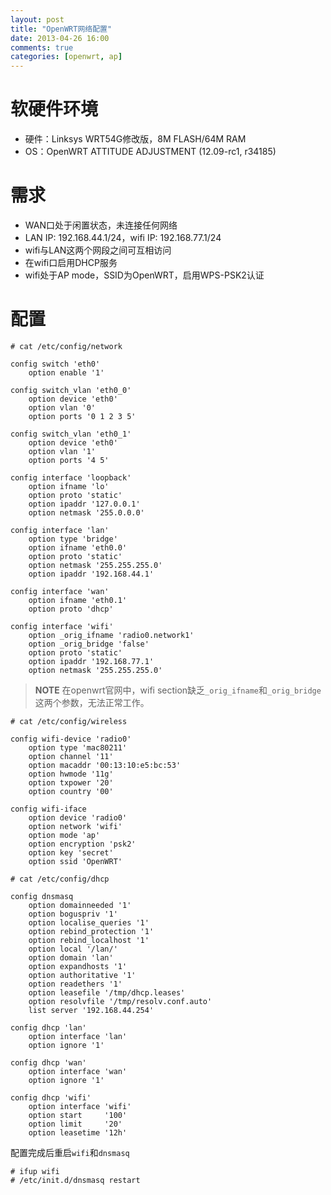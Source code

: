 ```yaml
---
layout: post
title: "OpenWRT网络配置"
date: 2013-04-26 16:00
comments: true
categories: [openwrt, ap]
---
```


# 软硬件环境

- 硬件：Linksys WRT54G修改版，8M FLASH/64M RAM
- OS：OpenWRT ATTITUDE ADJUSTMENT (12.09-rc1, r34185)

# 需求

- WAN口处于闲置状态，未连接任何网络
- LAN IP: 192.168.44.1/24，wifi IP: 192.168.77.1/24
- wifi与LAN这两个网段之间可互相访问
- 在wifi口启用DHCP服务
- wifi处于AP mode，SSID为OpenWRT，启用WPS-PSK2认证

# 配置

```
# cat /etc/config/network

config switch 'eth0'
	option enable '1'

config switch_vlan 'eth0_0'
	option device 'eth0'
	option vlan '0'
	option ports '0 1 2 3 5'

config switch_vlan 'eth0_1'
	option device 'eth0'
	option vlan '1'
	option ports '4 5'

config interface 'loopback'
	option ifname 'lo'
	option proto 'static'
	option ipaddr '127.0.0.1'
	option netmask '255.0.0.0'

config interface 'lan'
	option type 'bridge'
	option ifname 'eth0.0'
	option proto 'static'
	option netmask '255.255.255.0'
	option ipaddr '192.168.44.1'

config interface 'wan'
	option ifname 'eth0.1'
	option proto 'dhcp'
	
config interface 'wifi'
	option _orig_ifname 'radio0.network1'
	option _orig_bridge 'false'
	option proto 'static'
	option ipaddr '192.168.77.1'
	option netmask '255.255.255.0'

```

> **NOTE** 在openwrt官网中，wifi section缺乏`_orig_ifname`和`_orig_bridge`这两个参数，无法正常工作。

```
# cat /etc/config/wireless 

config wifi-device 'radio0'
	option type 'mac80211'
	option channel '11'
	option macaddr '00:13:10:e5:bc:53'
	option hwmode '11g'
	option txpower '20'
	option country '00'

config wifi-iface
	option device 'radio0'
	option network 'wifi'
	option mode 'ap'
	option encryption 'psk2'
	option key 'secret'
	option ssid 'OpenWRT'
```


```
# cat /etc/config/dhcp

config dnsmasq
	option domainneeded '1'
	option boguspriv '1'
	option localise_queries '1'
	option rebind_protection '1'
	option rebind_localhost '1'
	option local '/lan/'
	option domain 'lan'
	option expandhosts '1'
	option authoritative '1'
	option readethers '1'
	option leasefile '/tmp/dhcp.leases'
	option resolvfile '/tmp/resolv.conf.auto'
	list server '192.168.44.254'

config dhcp 'lan'
	option interface 'lan'
	option ignore '1'

config dhcp 'wan'
	option interface 'wan'
	option ignore '1'

config dhcp 'wifi'
	option interface 'wifi'
	option start     '100'
	option limit     '20'
	option leasetime '12h'
```

配置完成后重启`wifi`和`dnsmasq`

```
# ifup wifi
# /etc/init.d/dnsmasq restart
```
